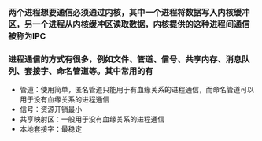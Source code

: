 ### 两个进程想要通信必须通过内核，其中一个进程将数据写入内核缓冲区，另一个进程从内核缓冲区读取数据，内核提供的这种进程间通信被称为IPC

### 进程通信的方式有很多，例如文件、管道、信号、共享内存、消息队列、套接字、命名管道等。其中常用的有
- 管道：使用简单，匿名管道只能用于有血缘关系的进程通信，而命名管道可以用于没有血缘关系的进程通信
- 信号：资源开销最小
- 共享映射区：一般用于没有血缘关系的进程通信
- 本地套接字：最稳定
 





